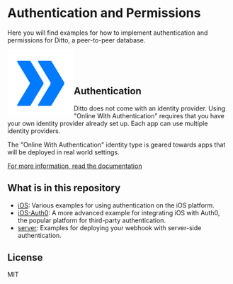 # Authentication and Permissions

Here you will find examples for how to implement authentication and permissions for Ditto, a peer-to-peer database.


 <img align="left" src="Ditto_logo.png" alt="Ditto Logo" width="150">  
 <br />  
 <br />  
 <br />  

 ## Authentication
 
Ditto does not come with an identity provider. Using "Online With Authentication" requires that you have your own identity provider already set up. Each app can use multiple identity providers.

The "Online With Authentication" identity type is geared towards apps that will be deployed in real world settings.

[For more information, read the documentation](https://docs.ditto.live/ios/common/security/authentication)

## What is in this repository

* [iOS](./iOS/Simple/): Various examples for using authentication on the iOS platform. 
* [iOS-Auth0](./iOS/iOS-auth0/): A more advanced example for integrating iOS with Auth0, the popular platform for third-party authentication. 
* [server](./server/): Examples for deploying your webhook with server-side authentication.

## License

MIT
